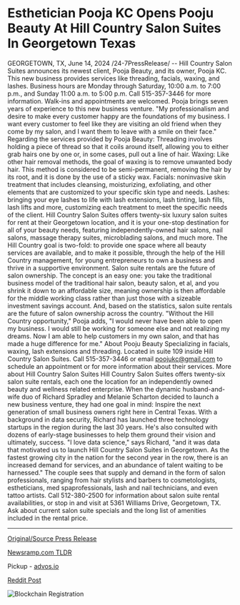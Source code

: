 # Esthetician Pooja KC Opens Pooju Beauty At Hill Country Salon Suites In Georgetown Texas

GEORGETOWN, TX, June 14, 2024 /24-7PressRelease/ -- Hill Country Salon Suites announces its newest client, Pooja Beauty, and its owner, Pooja KC. This new business provides services like threading, facials, waxing, and lashes. Business hours are Monday through Saturday, 10:00 a.m. to 7:00 p.m., and Sunday 11:00 a.m. to 5:00 p.m. Call 515-357-3446 for more information. Walk-ins and appointments are welcomed.  Pooja brings seven years of experience to this new business venture.  "My professionalism and desire to make every customer happy are the foundations of my business. I want every customer to feel like they are visiting an old friend when they come by my salon, and I want them to leave with a smile on their face."  Regarding the services provided by Pooja Beauty:  Threading involves holding a piece of thread so that it coils around itself, allowing you to either grab hairs one by one or, in some cases, pull out a line of hair.   Waxing: Like other hair removal methods, the goal of waxing is to remove unwanted body hair. This method is considered to be semi-permanent, removing the hair by its root, and it is done by the use of a sticky wax.  Facials: noninvasive skin treatment that includes cleansing, moisturizing, exfoliating, and other elements that are customized to your specific skin type and needs.   Lashes: bringing your eye lashes to life with lash extensions, lash tinting, lash fills, lash lifts and more, customizing each treatment to meet the specific needs of the client.  Hill Country Salon Suites offers twenty-six luxury salon suites for rent at their Georgetown location, and it is your one-stop destination for all of your beauty needs, featuring independently-owned hair salons, nail salons, massage therapy suites, microblading salons, and much more. The Hill Country goal is two-fold: to provide one space where all beauty services are available, and to make it possible, through the help of the Hill Country management, for young entrepreneurs to own a business and thrive in a supportive environment.  Salon suite rentals are the future of salon ownership. The concept is an easy one: you take the traditional business model of the traditional hair salon, beauty salon, et al, and you shrink it down to an affordable size, meaning ownership is then affordable for the middle working class rather than just those with a sizeable investment savings account. And, based on the statistics, salon suite rentals are the future of salon ownership across the country.  "Without the Hill Country opportunity," Pooja adds, "I would never have been able to open my business. I would still be working for someone else and not realizing my dreams. Now I am able to help customers in my own salon, and that has made a huge difference for me."  About Pooju Beauty Specializing in facials, waxing, lash extensions and threading. Located in suite 109 inside Hill Country Salon Suites. Call 515-357-3446 or email poojukc@gmail.com to schedule an appointment or for more information about their services.  More about Hill Country Salon Suites  Hill Country Salon Suites offers twenty-six salon suite rentals, each one the location for an independently owned beauty and wellness related enterprise. When the dynamic husband-and-wife duo of Richard Spradley and Melanie Scharton decided to launch a new business venture, they had one goal in mind: Inspire the next generation of small business owners right here in Central Texas.  With a background in data security, Richard has launched three technology startups in the region during the last 30 years. He's also consulted with dozens of early-stage businesses to help them ground their vision and ultimately, success.  "I love data science," says Richard, "and it was data that motivated us to launch Hill Country Salon Suites in Georgetown. As the fastest growing city in the nation for the second year in the row, there is an increased demand for services, and an abundance of talent waiting to be harnessed."  The couple sees that supply and demand in the form of salon professionals, ranging from hair stylists and barbers to cosmetologists, estheticians, med spaprofessionals, lash and nail technicians, and even tattoo artists.  Call 512-380-2500 for information about salon suite rental availabilities, or stop in and visit at 5361 Williams Drive, Georgetown, TX. Ask about current salon suite specials and the long list of amenities included in the rental price. 

---

[Original/Source Press Release](https://www.24-7pressrelease.com/press-release/511716/esthetician-pooja-kc-opens-pooju-beauty-at-hill-country-salon-suites-in-georgetown-texas)
                    

[Newsramp.com TLDR](https://newsramp.com/curated-news/hill-country-salon-suites-welcomes-pooja-beauty-offering-threading-facials-waxing-and-lashes/8e4823377b5f116ea1a36d75048fcc72) 


Pickup - [advos.io](https://advos.io/en/esthetician-pooja-kc-opens-pooju-beauty-at-hill-country-salon-suites-in-georgetown-texas/20244146)
 



[Reddit Post](https://www.reddit.com/r/Business_NewsRamp/comments/1dfl0nm/hill_country_salon_suites_welcomes_pooja_beauty/) 



![Blockchain Registration](https://cdn.newsramp.app/24-7PressRelease/qrcode/246/14/plumGpB_.webp)
